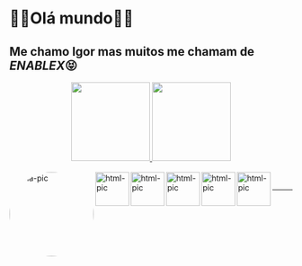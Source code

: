 <h1>🐱‍👤Olá mundo🐱‍👤</h1>
  <h2>Me chamo Igor mas muitos me chamam de <i>ENABLEX</i>😝</h2>

<div align="center">
  <a href="https://github.com/1enablex">
  <img height="140em" src="https://github-readme-stats.vercel.app/api?username=1enablex&show_icons=true&theme=dracula&include_all_commits=true&count_private=true"/>
  <img height="140em" src="https://github-readme-stats.vercel.app/api/top-langs/?username=1enablex&layout=compact&langs_count=7&theme=dracula"/>
</div>
<div style="display: inline_block"><br>
  <img align="left" alt="Ena-pic" height="150" style=" border-radius:50em;"
src="https://cdn.discordapp.com/attachments/965346685624655922/969755092284760074/unknown.png">
<img align="left" alt="html-pic" height="60" style=" border: radius 6px;900px;"
src="https://cdn.jsdelivr.net/gh/devicons/devicon/icons/html5/html5-original-wordmark.svg" />
<img align="left" alt="html-pic" height="60" style=" border: radius 6px;900px;"
src="https://cdn.jsdelivr.net/gh/devicons/devicon/icons/css3/css3-plain-wordmark.svg" />
<img align="left" alt="html-pic" height="60" style=" border: radius 6px;900px;"
src="https://img.icons8.com/color/344/javascript--v1.png" />
<img align="left" alt="html-pic" height="60" style=" border: radius 6px;900px;"
src="https://cdn.discordapp.com/attachments/963785559103385633/969754165070938152/unknown.png" />
<img align="left" alt="html-pic" height="60" style=" border: radius 6px;900px;"
src="https://img.icons8.com/color/344/bootstrap.png" /><br><hr>

<img src="https://cdn.discordapp.com/attachments/902393811177709608/978384803080597565/jogar_online_em_console_que_nao_tem_modo_online_ISSO_SIM_EH_SER_BANDIDAO.gif" alt="">
</div>

